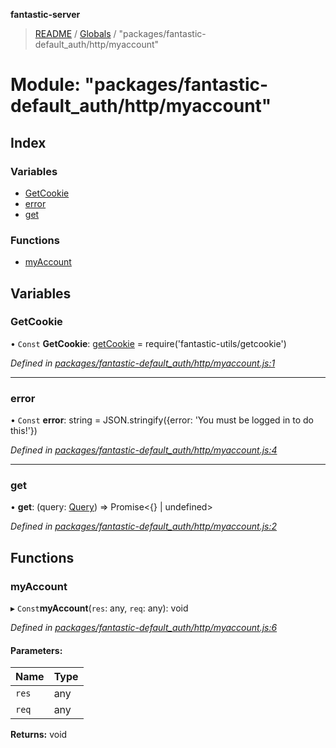 **fantastic-server**

> [README](../README.md) / [Globals](../globals.md) / "packages/fantastic-default_auth/http/myaccount"

# Module: "packages/fantastic-default_auth/http/myaccount"

## Index

### Variables

* [GetCookie](_packages_fantastic_default_auth_http_myaccount_.md#getcookie)
* [error](_packages_fantastic_default_auth_http_myaccount_.md#error)
* [get](_packages_fantastic_default_auth_http_myaccount_.md#get)

### Functions

* [myAccount](_packages_fantastic_default_auth_http_myaccount_.md#myaccount)

## Variables

### GetCookie

• `Const` **GetCookie**: [getCookie](_packages_fantastic_utils_getcookie_.md#getcookie) = require('fantastic-utils/getcookie')

*Defined in [packages/fantastic-default_auth/http/myaccount.js:1](https://github.com/besimorhino/project-fantastic/blob/af5d0de/packages/fantastic-default_auth/http/myaccount.js#L1)*

___

### error

• `Const` **error**: string = JSON.stringify({error: 'You must be logged in to do this!'})

*Defined in [packages/fantastic-default_auth/http/myaccount.js:4](https://github.com/besimorhino/project-fantastic/blob/af5d0de/packages/fantastic-default_auth/http/myaccount.js#L4)*

___

### get

•  **get**: (query: [Query](_packages_fantastic_utils_db_types_d_.md#query)) => Promise\<{} \| undefined>

*Defined in [packages/fantastic-default_auth/http/myaccount.js:2](https://github.com/besimorhino/project-fantastic/blob/af5d0de/packages/fantastic-default_auth/http/myaccount.js#L2)*

## Functions

### myAccount

▸ `Const`**myAccount**(`res`: any, `req`: any): void

*Defined in [packages/fantastic-default_auth/http/myaccount.js:6](https://github.com/besimorhino/project-fantastic/blob/af5d0de/packages/fantastic-default_auth/http/myaccount.js#L6)*

#### Parameters:

Name | Type |
------ | ------ |
`res` | any |
`req` | any |

**Returns:** void

